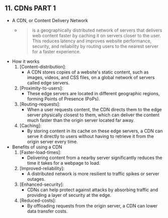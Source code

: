 **11. CDNs PART 1**
------------------------------------------------------------
- A CDN, or Content Delivery Network
    * > is a geographically distributed network of servers that delivers web content faster by caching it on servers closer to the user. This reduces latency and improves website performance, security, and reliability by routing users to the nearest server for a faster experience.
- How it works
    1. [Content-distribution]: 
        - A CDN stores copies of a website's static content, such as images, videos, and CSS files, on a global network of servers called edge servers.
    2. [Proximity-to-users]: 
        - These edge servers are located in different geographic regions, forming Points of Presence (PoPs). 
    3. [Routing-requests]: 
        - When a user requests content, the CDN directs them to the edge server physically closest to them, which can deliver the content much faster than the origin server located far away.
    4. [Caching]: 
        - By storing content in its cache on these edge servers, a CDN can serve it directly to users without having to retrieve it from the origin server every time.  
- Benefits of using a CDN
    1. [Faster-load-times]: 
        - Delivering content from a nearby server significantly reduces the time it takes for a webpage to load.
    2. [Improved-reliability]: 
        - A distributed network is more resilient to traffic spikes or server outages. 
    3. [Enhanced-security]: 
        - CDNs can help protect against attacks by absorbing traffic and providing a layer of security at the edge.
    4. [Reduced-costs]: 
        - By offloading requests from the origin server, a CDN can lower data transfer costs. 